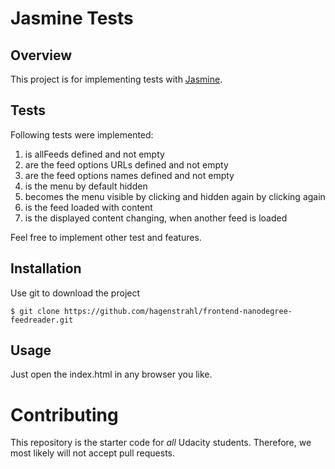# Jasmine Tests

## Overview

This project is for implementing tests with [Jasmine](https://jasmine.github.io/).

## Tests

Following tests were implemented:

1. is allFeeds defined and not empty
2. are the feed options URLs defined and not empty
3. are the feed options names defined and not empty
4. is the menu by default hidden
5. becomes the menu visible by clicking and hidden again by clicking again
6. is the feed loaded with content
7. is the displayed content changing, when another feed is loaded

Feel free to implement other test and features.

## Installation

Use git to download the project

`$ git clone https://github.com/hagenstrahl/frontend-nanodegree-feedreader.git`

## Usage

Just open the index.html in any browser you like.

# Contributing

This repository is the starter code for _all_ Udacity students. Therefore, we most likely will not accept pull requests.